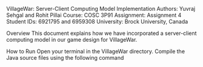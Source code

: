 VillageWar: Server-Client Computing Model Implementation
Authors: Yuvraj Sehgal and Rohit Pillai
Course: COSC 3P91
Assignment: Assignment 4
Student IDs: 6921795 and 6959308
University: Brock University, Canada

Overview
This document explains how we have incorporated a server-client computing model in our game design for VillageWar.

How to Run
Open your terminal in the VillageWar directory.
Compile the Java source files using the following command
